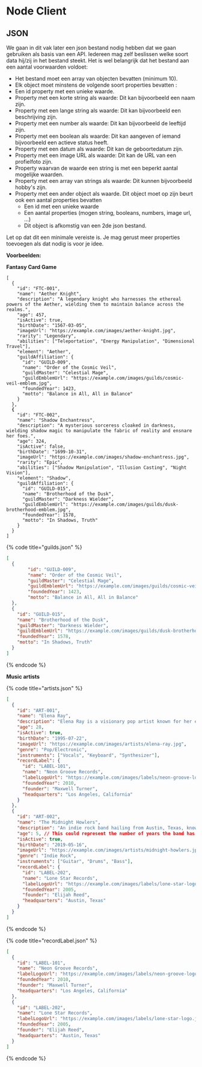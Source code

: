 # Node Client

## JSON

We gaan in dit vak later een json bestand nodig hebben dat we gaan gebruiken als basis van een API. Iedereen mag zelf beslissen welke soort data hij/zij in het bestand steekt. Het is wel belangrijk dat het bestand aan een aantal voorwaarden voldoet:

* Het bestand moet een array van objecten bevatten (minimum 10).
* Elk object moet minstens de volgende soort properties bevatten :
* Een id property met een unieke waarde.
* Property met een korte string als waarde: Dit kan bijvoorbeeld een naam zijn.
* Property met een lange string als waarde: Dit kan bijvoorbeeld een beschrijving zijn.
* Property met een number als waarde: Dit kan bijvoorbeeld de leeftijd zijn.
* Property met een boolean als waarde: Dit kan aangeven of iemand bijvoorbeeld een actieve status heeft.
* Property met een datum als waarde: Dit kan de geboortedatum zijn.
* Property met een image URL als waarde: Dit kan de URL van een profielfoto zijn.
* Property waarvan de waarde een string is met een beperkt aantal mogelijke waarden.
* Property met een array van strings als waarde: Dit kunnen bijvoorbeeld hobby's zijn.
* Property met een ander object als waarde. Dit object moet op zijn beurt ook een aantal properties bevatten
  * Een id met een unieke waarde
  * Een aantal properties (mogen string, booleans, numbers, image url, ...)
  * Dit object is afkomstig van een 2de json bestand.&#x20;

Let op dat dit een minimale vereiste is. Je mag gerust meer properties toevoegen als dat nodig is voor je idee.

**Voorbeelden:**

**Fantasy Card Game**

<pre class="language-json" data-title="cards.json"><code class="lang-json">[
  {
    "id": "FTC-001",
    "name": "Aether Knight",
    "description": "A legendary knight who harnesses the ethereal powers of the Aether, wielding them to maintain balance across the realms.",
    "age": 457,
    "isActive": true,
    "birthDate": "1567-03-05",
    "imageUrl": "https://example.com/images/aether-knight.jpg",
    "rarity": "Legendary",
    "abilities": ["Teleportation", "Energy Manipulation", "Dimensional Travel"],
    "element": "Aether",
    "guildAffiliation": {
      "id": "GUILD-009",
      "name": "Order of the Cosmic Veil",
      "guildMaster": "Celestial Mage",
      "guildEmblemUrl": "https://example.com/images/guilds/cosmic-veil-emblem.jpg",
      "foundedYear": 1423,
      "motto": "Balance in All, All in Balance"
    }
  },
<strong>  {
</strong>    "id": "FTC-002",
    "name": "Shadow Enchantress",
    "description": "A mysterious sorceress cloaked in darkness, wielding shadow magic to manipulate the fabric of reality and ensnare her foes.",
    "age": 324,
    "isActive": false,
    "birthDate": "1699-10-31",
    "imageUrl": "https://example.com/images/shadow-enchantress.jpg",
    "rarity": "Epic",
    "abilities": ["Shadow Manipulation", "Illusion Casting", "Night Vision"],
    "element": "Shadow",
    "guildAffiliation": {
      "id": "GUILD-015",
      "name": "Brotherhood of the Dusk",
      "guildMaster": "Darkness Wielder",
      "guildEmblemUrl": "https://example.com/images/guilds/dusk-brotherhood-emblem.jpg",
      "foundedYear": 1578,
      "motto": "In Shadows, Truth"
    }
  }
]
</code></pre>

{% code title="guilds.json" %}
```json
[
  {
        "id": "GUILD-009",
        "name": "Order of the Cosmic Veil",
        "guildMaster": "Celestial Mage",
        "guildEmblemUrl": "https://example.com/images/guilds/cosmic-veil-emblem.jpg",
        "foundedYear": 1423,
        "motto": "Balance in All, All in Balance"
  },
  {
    "id": "GUILD-015",
    "name": "Brotherhood of the Dusk",
    "guildMaster": "Darkness Wielder",
    "guildEmblemUrl": "https://example.com/images/guilds/dusk-brotherhood-emblem.jpg",
    "foundedYear": 1578,
    "motto": "In Shadows, Truth"
  }
]
```
{% endcode %}

**Music artists**

{% code title="artists.json" %}
```json
[
  {
    "id": "ART-001",
    "name": "Elena Ray",
    "description": "Elena Ray is a visionary pop artist known for her electrifying performances and innovative soundscapes that blend electronic music with traditional pop.",
    "age": 28,
    "isActive": true,
    "birthDate": "1995-07-22",
    "imageUrl": "https://example.com/images/artists/elena-ray.jpg",
    "genre": "Pop/Electronic",
    "instruments": ["Vocals", "Keyboard", "Synthesizer"],
    "recordLabel": {
      "id": "LABEL-101",
      "name": "Neon Groove Records",
      "labelLogoUrl": "https://example.com/images/labels/neon-groove-logo.jpg",
      "foundedYear": 2010,
      "founder": "Maxwell Turner",
      "headquarters": "Los Angeles, California"
    }
  },
  {
    "id": "ART-002",
    "name": "The Midnight Howlers",
    "description": "An indie rock band hailing from Austin, Texas, known for their gritty guitar riffs and raw, emotional lyrics.",
    "age": 5, // This could represent the number of years the band has been together
    "isActive": true,
    "birthDate": "2019-05-16",
    "imageUrl": "https://example.com/images/artists/midnight-howlers.jpg",
    "genre": "Indie Rock",
    "instruments": ["Guitar", "Drums", "Bass"],
    "recordLabel": {
      "id": "LABEL-202",
      "name": "Lone Star Records",
      "labelLogoUrl": "https://example.com/images/labels/lone-star-logo.jpg",
      "foundedYear": 2005,
      "founder": "Elijah Reed",
      "headquarters": "Austin, Texas"
    }
  }
]
```
{% endcode %}

{% code title="recordLabel.json" %}
```json
[
  {
    "id": "LABEL-101",
    "name": "Neon Groove Records",
    "labelLogoUrl": "https://example.com/images/labels/neon-groove-logo.jpg",
    "foundedYear": 2010,
    "founder": "Maxwell Turner",
    "headquarters": "Los Angeles, California"
  },
  {
    "id": "LABEL-202",
    "name": "Lone Star Records",
    "labelLogoUrl": "https://example.com/images/labels/lone-star-logo.jpg",
    "foundedYear": 2005,
    "founder": "Elijah Reed",
    "headquarters": "Austin, Texas"
  }
]
```
{% endcode %}
